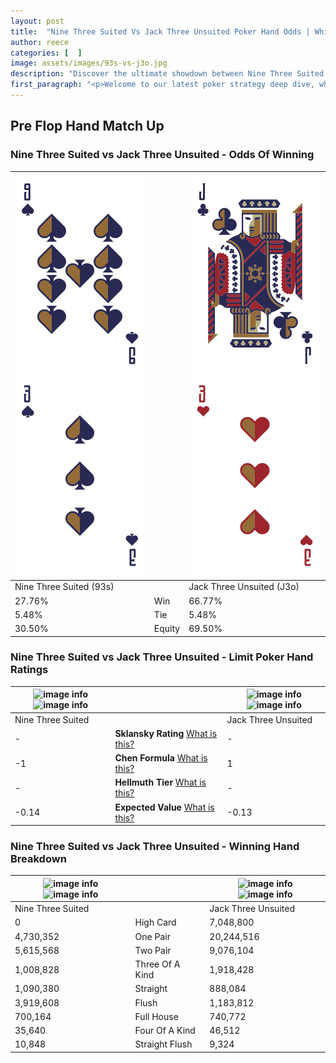 ```yaml
---
layout: post
title:  "Nine Three Suited Vs Jack Three Unsuited Poker Hand Odds | Which Is The Better Hand In Poker? A Complete Guide"
author: reece
categories: [  ]
image: assets/images/93s-vs-j3o.jpg
description: "Discover the ultimate showdown between Nine Three Suited and Jack Three Unsuited in poker! Uncover the odds, strategies, and scenarios where one hand triumphs over the other. Get ready to up your poker game with this thrilling analysis."
first_paragraph: "<p>Welcome to our latest poker strategy deep dive, where we're pitting two distinct hands against each other in a high-stakes showdown: Nine Three Suited vs Jack Three Unsuited.</p><p>In the dynamic world of poker, every decision counts, and knowing which hand holds the upper hand is key to your success at the table.</p><p>In this article, we'll dissect these two hands, explore the scenarios where one dominates the other, and equip you with the knowledge to make strategic choices that can tip the odds in your favor.</p><p>Get ready to unravel the intriguing dynamics of these poker hands and elevate your game to new heights.</p>"
---
```




[comment]: # (sp0)

## Pre Flop Hand Match Up

<div class="table hand-ratings" markdown="1"> 



### Nine Three Suited vs Jack Three Unsuited - Odds Of Winning


    
| ![image info](assets/images/hand1/9.png) ![image info](assets/images/hand1/3.png) |  | ![image info](assets/images/hand2/j.png) ![image info](assets/images/hand2/3o.png) |
| -------- | -------- | -------- |
| Nine Three Suited (93s) |  | Jack Three Unsuited (J3o) |
| 27.76% | Win | 66.77% |
| 5.48% | Tie | 5.48% |
| 30.50% | Equity | 69.50% |




[comment]: # (sp1)



### Nine Three Suited vs Jack Three Unsuited - Limit Poker Hand Ratings


    
| ![image info](https://www.riverpairs.com/assets/images/hand1/9.png) ![image info](https://www.riverpairs.com/assets/images/hand1/3.png) |  | ![image info](https://www.riverpairs.com/assets/images/hand2/j.png) ![image info](https://www.riverpairs.com/assets/images/hand2/3o.png) |
| -------- | -------- | -------- |
| Nine Three Suited |  | Jack Three Unsuited |
| - | **Sklansky Rating** [What is this?](/sklansky-rating-explained) | - |
| -1 | **Chen Formula** [What is this?](/chen-formula-explained) | 1 |
| - | **Hellmuth Tier** [What is this?](/Hellmuth-tier-explained) | - |
| -0.14 | **Expected Value** [What is this?](/expected-value-explained) | -0.13 |




[comment]: # (sp2)



### Nine Three Suited vs Jack Three Unsuited - Winning Hand Breakdown


    
| ![image info](https://www.riverpairs.com/assets/images/hand1/9.png) ![image info](https://www.riverpairs.com/assets/images/hand1/3.png) |  | ![image info](https://www.riverpairs.com/assets/images/hand2/j.png) ![image info](https://www.riverpairs.com/assets/images/hand2/3o.png) |
| -------- | -------- | -------- |
| Nine Three Suited |  | Jack Three Unsuited |
| 0 | High Card | 7,048,800 |
| 4,730,352 | One Pair | 20,244,516 |
| 5,615,568 | Two Pair | 9,076,104 |
| 1,008,828 | Three Of A Kind | 1,918,428 |
| 1,090,380 | Straight | 888,084 |
| 3,919,608 | Flush | 1,183,812 |
| 700,164 | Full House | 740,772 |
| 35,640 | Four Of A Kind | 46,512 |
| 10,848 | Straight Flush | 9,324 |




[comment]: # (sp3)



</div>

[comment]: # (sp4)



[comment]: # (sp5)

